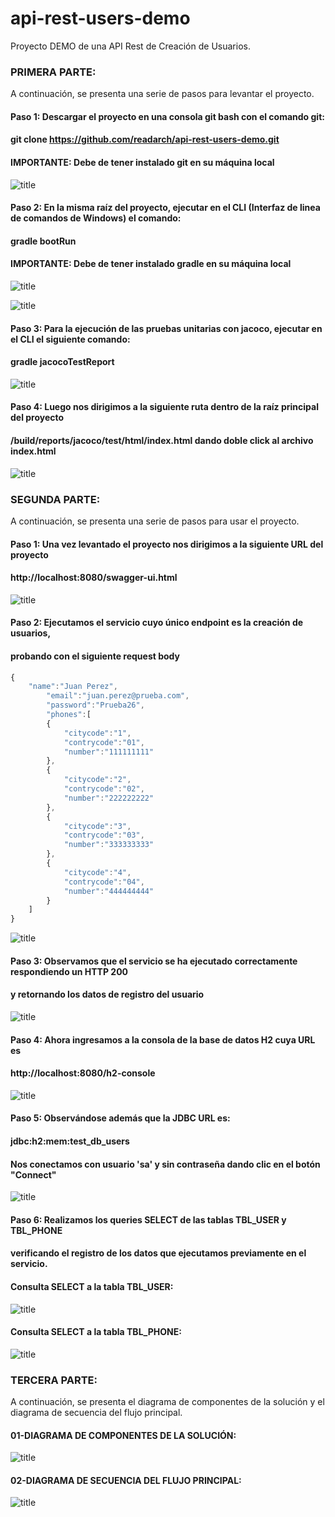# api-rest-users-demo
Proyecto DEMO de una API Rest de Creación de Usuarios.

### PRIMERA PARTE: 

A continuación, se presenta una serie de pasos para levantar el proyecto.

#### Paso 1: Descargar el proyecto en una consola git bash con el comando git:
#### git clone https://github.com/readarch/api-rest-users-demo.git

#### IMPORTANTE: Debe de tener instalado git en su máquina local

![title](images/01-image.png)

#### Paso 2: En la misma raíz del proyecto, ejecutar en el CLI (Interfaz de linea de comandos de Windows) el comando:
#### gradle bootRun

#### IMPORTANTE: Debe de tener instalado gradle en su máquina local

![title](images/02-image.png)

![title](images/03-image.png)

#### Paso 3: Para la ejecución de las pruebas unitarias con jacoco, ejecutar en el CLI el siguiente comando:
#### gradle jacocoTestReport

![title](images/04-image.png)

#### Paso 4: Luego nos dirigimos a la siguiente ruta dentro de la raíz principal del proyecto
#### /build/reports/jacoco/test/html/index.html dando doble click al archivo index.html

![title](images/05-image.png)

### SEGUNDA PARTE:

A continuación, se presenta una serie de pasos para usar el proyecto.

#### Paso 1: Una vez levantado el proyecto nos dirigimos a la siguiente URL del proyecto
#### http://localhost:8080/swagger-ui.html

![title](images/06-image.png)

#### Paso 2: Ejecutamos el servicio cuyo único endpoint es la creación de usuarios,
#### probando con el siguiente request body
```javascript
{
    "name":"Juan Perez",
        "email":"juan.perez@prueba.com",
        "password":"Prueba26",
        "phones":[
        {
            "citycode":"1",
            "contrycode":"01",
            "number":"111111111"
        },
        {
            "citycode":"2",
            "contrycode":"02",
            "number":"222222222"
        },
        {
            "citycode":"3",
            "contrycode":"03",
            "number":"333333333"
        },
        {
            "citycode":"4",
            "contrycode":"04",
            "number":"444444444"
        }
    ]
}
```
![title](images/07-image.png)

#### Paso 3: Observamos que el servicio se ha ejecutado correctamente respondiendo un HTTP 200
#### y retornando los datos de registro del usuario

![title](images/08-image.png)

#### Paso 4: Ahora ingresamos a la consola de la base de datos H2 cuya URL es
#### http://localhost:8080/h2-console

![title](images/09-image.png)

#### Paso 5: Observándose además que la JDBC URL es:
#### jdbc:h2:mem:test_db_users

#### Nos conectamos con usuario 'sa' y sin contraseña dando clic en el botón "Connect"

![title](images/10-image.png)

#### Paso 6: Realizamos los queries SELECT de las tablas TBL_USER y TBL_PHONE
#### verificando el registro de los datos que ejecutamos previamente en el servicio.

#### Consulta SELECT a la tabla TBL_USER:

![title](images/11-image.png)

#### Consulta SELECT  a la tabla TBL_PHONE:

![title](images/11-image.png)

### TERCERA PARTE:

A continuación, se presenta el diagrama de componentes de la solución y el diagrama de secuencia del flujo principal.

#### 01-DIAGRAMA DE COMPONENTES DE LA SOLUCIÓN:

![title](diagramas/01-diagrama-componentes.png)

#### 02-DIAGRAMA DE SECUENCIA DEL FLUJO PRINCIPAL:

![title](diagramas/02-diagrama-secuencia.png)